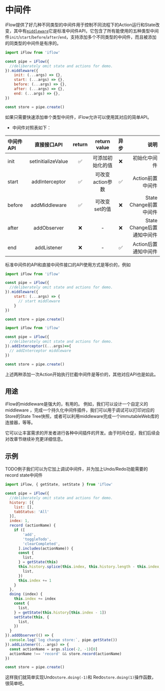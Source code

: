 # 中间件

iFlow提供了好几种不同类型的中间件用于控制不同流程下的Action运行和State改变，其中有[`middleware`](/docs/api/middleware.md)它是标准中间件API，它包含了所有能使用的五种类型中间件`init`/`start`/`before`/`after`/`end`，支持添加多个不同类型的中间件，而且被添加的同类型的中间件是有序的。

```javascript
import iFlow from 'iflow'

const pipe = iFlow({
  //deliberately omit state and actions for demo.
}).middleware({
    init: (...args) => {},
    start: (...args) => {},
    before: (...args) => {},
    after: (...args) => {},
    end: (...args) => {},
})

const store = pipe.create()
```

如果只需要快速添加单个类型中间件，iFlow允许可以使用其对应的简单API。

* 中间件对照表如下： 

| 中间件API    | 直接接口API          | return | return value       | 异步  | 说明                       |
| :---------- | :-----------------: | :----: | :----------------: | :---: | ------------------------: | 
| init        | setInitializeValue  | ✅     | 可添加初始化的值     | ❌     | 初始化中间件                |
| start       | addInterceptor      | ✅     | 可改变action参数    | ✅     | Action前置中间件             |
| before      | addMiddleware       | ✅     | 可改变set的值       | ❌     | State Change前置中间件      |
| after       | addObserver         | ❌     | -                  | ❌     | State Change后置通知中间件   | 
| end         | addListener         | ❌     | -                  | ✅     | Action后置通知中间件         |

标准中间件的API和直接中间件接口的API使用方式是等价的，例如

```javascript
import iFlow from 'iflow'

const pipe = iFlow({
  //deliberately omit state and actions for demo.
}).middleware({
    start: (...args) => {
      // start middleware
    }
})

const store = pipe.create()
```

```javascript
import iFlow from 'iflow'

const pipe = iFlow({
  //deliberately omit state and actions for demo.
}).addInterceptor((...args)=>{
  // addInterceptor middleware
})

const store = pipe.create()
```

上述两种添加一次Action开始执行拦截中间件是等价的，其他对应API也是如此。

## 用途
iFlow的middleware是强大的，有用的。
例如，我们可以设计一个自定义的middleware ，完成一个持久化中间件插件，我们可以用于调试可以打印对应的Store的State Tree快照，或者可以利用middleware完成一个immutableWeb库的连接器，等等。

它可以让丰富需求的开发者进行各种中间插件的开发。由于时间仓促，我们后续会对改章节继续补充更详细信息。

## 示例
TODO例子我们可以为它加上调试中间件，并为加上Undo/Redo功能需要的record state中间件
```javascript
import iFlow, { getState, setState } from 'iflow'

const pipe = iFlow({
  //deliberately omit state and actions for demo.
  history: [{
    list: [],
    tabStatus: 'All'
  }],
  index: 1,
  record (actionName) {
    if ([
        'add',
        'toggleTodo',
        'clearCompleted',
      ].includes(actionName)) {
      const {
        list,
      } = getState(this)
      this.history.splice(this.index, this.history.length - this.index, {
        list,
      })
      this.index += 1
    }
  },
  doing (index) {
    this.index += index
    const {
      list,
    } = getState(this.history[this.index - 1])
    setState(this, {
      list,
    })
  }
}).addObserver(() => {
  console.log(`log change store:`, pipe.getState())
}).addListener((...args) => {
  const actionName = args.slice(-2, -1)[0]
  actionName !== 'record' && store.record(actionName)
})

const store = pipe.create()
```
这样我们就简单实现Undo`store.doing(-1)`和 Redo`store.doing(1)`操作函数，很简单吧。